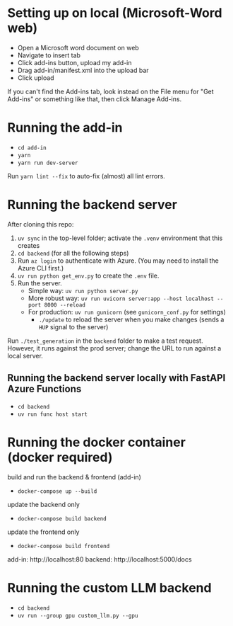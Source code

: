 # Setting up on local (Microsoft-Word web)

- Open a Microsoft word document on web
- Navigate to insert tab
- Click add-ins button, upload my add-in
- Drag add-in/manifest.xml into the upload bar
- Click upload

If you can't find the Add-ins tab, look instead on the File menu for "Get Add-ins" or something like that, then click Manage Add-ins.

# Running the add-in

- `cd add-in`
- `yarn`
- `yarn run dev-server`

Run `yarn lint --fix` to auto-fix (almost) all lint errors.

# Running the backend server

After cloning this repo:

1. `uv sync` in the top-level folder; activate the `.venv` environment that this creates
2. `cd backend` (for all the following steps)
3. Run `az login` to authenticate with Azure. (You may need to install the Azure CLI first.)
4. `uv run python get_env.py` to create the `.env` file.
5. Run the server.
   - Simple way: `uv run python server.py`
   - More robust way: `uv run uvicorn server:app --host localhost --port 8000 --reload`
   - For production: `uv run gunicorn` (see `gunicorn_conf.py` for settings)
     - `./update` to reload the server when you make changes (sends a `HUP` signal to the server)

Run `./test_generation` in the `backend` folder to make a test request. However, it runs against the prod server; change the URL to run against a local server.

## Running the backend server locally with FastAPI Azure Functions

- `cd backend`
- `uv run func host start`

# Running the docker container (docker required)

build and run the backend & frontend (add-in)

- `docker-compose up --build`

update the backend only

- `docker-compose build backend`

update the frontend only

- `docker-compose build frontend`

add-in: http://localhost:80
backend: http://localhost:5000/docs

# Running the custom LLM backend

- `cd backend`
- `uv run --group gpu custom_llm.py --gpu`
